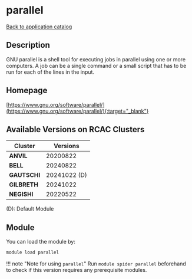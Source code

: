 # parallel

[Back to application catalog](../app_catalog.md)

## Description

GNU parallel is a shell tool for executing jobs in parallel using one or more computers. A job can be a single command or a small script that has to be run for each of the lines in the input.

## Homepage

[https://www.gnu.org/software/parallel/](https://www.gnu.org/software/parallel/){:target="_blank"}

## Available Versions on RCAC Clusters

|Cluster|Versions|
|---|---|
**ANVIL**|20200822
**BELL**|20240822
**GAUTSCHI**|20241022 (D)
**GILBRETH**|20241022
**NEGISHI**|20220522

(D): Default Module

## Module

You can load the module by:

```bash
module load parallel
```

!!! note "Note for using `parallel`"
    Run `module spider parallel` beforehand to check if this version requires any prerequisite modules.
